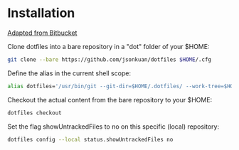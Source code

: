 # Installation
[Adapted from Bitbucket](https://www.atlassian.com/git/tutorials/dotfiles)

Clone dotfiles into a bare repository in a "dot" folder of your $HOME:
```zsh
git clone --bare https://github.com/jsonkuan/dotfiles $HOME/.cfg

```

Define the alias in the current shell scope:
```zsh
alias dotfiles='/usr/bin/git --git-dir=$HOME/.dotfiles/ --work-tree=$HOME'

```

Checkout the actual content from the bare repository to your $HOME:
```zsh
dotfiles checkout
```

Set the flag showUntrackedFiles to no on this specific (local) repository:
```zsh
dotfiles config --local status.showUntrackedFiles no
```
